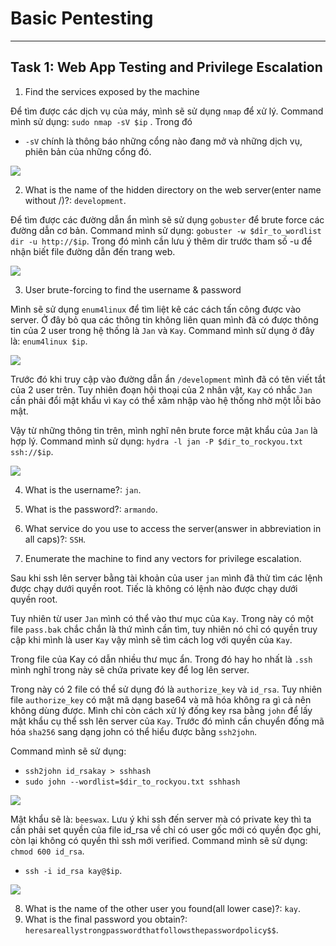 # Basic Pentesting

--- 

## Task 1: Web App Testing and Privilege Escalation

1. Find the services exposed by the machine

Để tìm được các dịch vụ của máy, mình sẽ sử dụng `nmap` để xử lý.
Command mình sử dụng: `sudo nmap -sV $ip` . Trong đó 
- `-sV` chính là thông báo những cổng nào đang mở và những dịch vụ, phiên bản của những cổng đó.

![](pic1)

2. What is the name of the hidden directory on the web server(enter name without /)?: `development`.

Để tìm được các đường dẫn ẩn mình sẽ sử dụng `gobuster` để brute force các đường dẫn cơ bản. Command mình sử dụng: `gobuster -w $dỉr_to_wordlist dir -u http://$ip`. Trong đó mình cần lưu ý thêm dir trước tham số -u để nhận biết file đường dẫn đến trang web.

![](pic2)

3. User brute-forcing to find the username & password

Mình sẽ sử dụng `enum4linux` để tìm liệt kê các cách tấn công được vào server. Ở đây bỏ qua các thông tin không liên quan mình đã có được thông tin của 2 user trong hệ thống là `Jan` và `Kay`. Command mình sử dụng ở đây là: `enum4linux $ip`.

![](pic3)

Trước đó khi truy cập vào đường dẫn ẩn `/development` mình đã có tên viết tắt của 2 user trên. Tuy nhiên đoạn hội thoại của 2 nhân vật, `Kay` có nhắc `Jan` cần phải đổi mật khẩu vì `Kay` có thể xâm nhập vào hệ thống nhờ một lỗi bảo mật.

Vậy từ những thông tin trên, mình nghĩ nên brute force mật khẩu của `Jan` là hợp lý. Command mình sử dụng: `hydra -l jan -P $dir_to_rockyou.txt ssh://$ip`.

![](pic4)

4. What is the username?: `jan`.
5. What is the password?: `armando`.
6. What service do you use to access the server(answer in abbreviation in all caps)?: `SSH`.

7. Enumerate the machine to find any vectors for privilege escalation.

Sau khi ssh lên server bằng tài khoản của user `jan` mình đã thử tìm các lệnh được chạy dưới quyền root. Tiếc là không có lệnh nào được chạy dưới quyền root. 

Tuy nhiên từ user `Jan` mình có thể vào thư mục của `Kay`. Trong này có một file `pass.bak` chắc chắn là thứ mình cần tìm, tuy nhiên nó chỉ có quyền truy cập khi mình là user `Kay` vậy mình sẽ tìm cách log với quyền của `Kay`.

Trong file của Kay có dẫn nhiều thư mục ẩn. Trong đó hay ho nhất là `.ssh` mình nghĩ trong này sẽ chứa private key để log lên server.

Trong này có 2 file có thể sử dụng đó là `authorize_key` và `id_rsa`. Tuy nhiên file `authorize_key` có mật mã dạng base64 và mã hóa không ra gì cả nên không dùng được. Mình chỉ còn cách xử lý đống key rsa bằng `john` để lấy mật khẩu cụ thể ssh lên server của `Kay`. Trước đó mình cần chuyển đống mã hóa `sha256` sang dạng john có thể hiểu được bằng `ssh2john`.

Command mình sẽ sử dụng: 

- `ssh2john id_rsakay > sshhash`
- `sudo john --wordlist=$dir_to_rockyou.txt sshhash`

![](pic5)

Mật khẩu sẽ là: `beeswax`. Lưu ý khi ssh đến server mà có private key thì ta cần phải set quyền của file id_rsa về chỉ có user gốc mới có quyền đọc ghi, còn lại không có quyền thì ssh mới verified.
Command mình sẽ sử dụng: `chmod 600 id_rsa`.

- `ssh -i id_rsa kay@$ip`.

![](pic6)

8. What is the name of the other user you found(all lower case)?: `kay`.
9. What is the final password you obtain?: `heresareallystrongpasswordthatfollowsthepasswordpolicy$$`.




